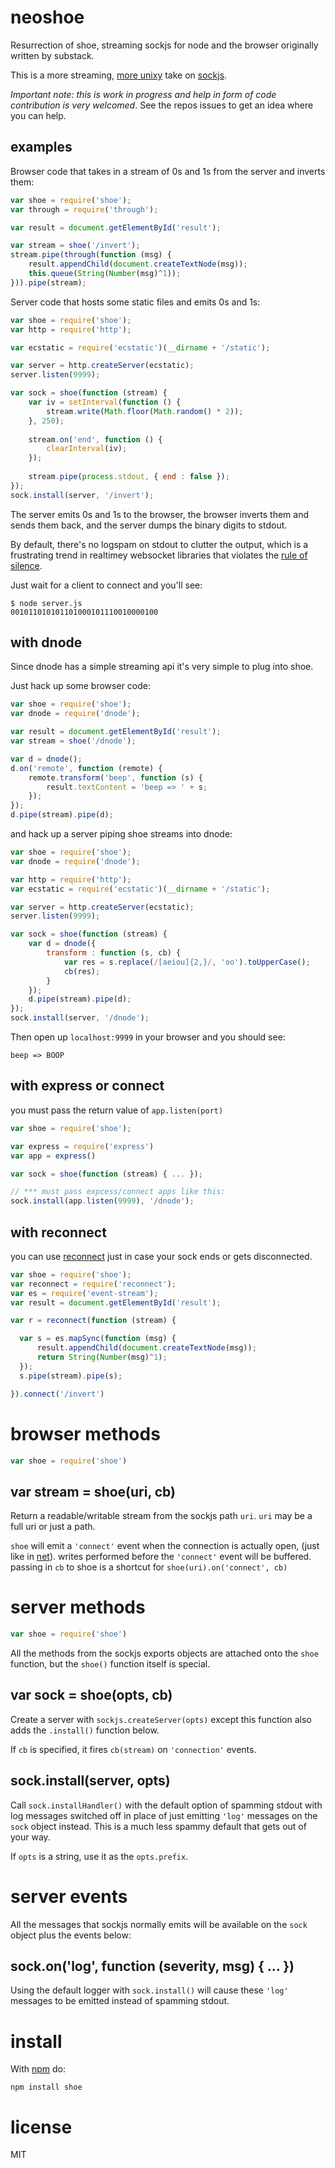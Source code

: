# neoshoe

Resurrection of shoe, streaming sockjs for node and the browser originally written by substack.

This is a more streaming, [more unixy](http://www.faqs.org/docs/artu/ch01s06.html) take on [sockjs](https://github.com/sockjs/sockjs-node).

*Important note: this is work in progress and help in form of code contribution is very welcomed*. See the repos issues to get an idea where you can help.

## examples

Browser code that takes in a stream of 0s and 1s from the server and inverts
them:

``` js
var shoe = require('shoe');
var through = require('through');

var result = document.getElementById('result');

var stream = shoe('/invert');
stream.pipe(through(function (msg) {
    result.appendChild(document.createTextNode(msg));
    this.queue(String(Number(msg)^1));
})).pipe(stream);
```

Server code that hosts some static files and emits 0s and 1s:

``` js
var shoe = require('shoe');
var http = require('http');

var ecstatic = require('ecstatic')(__dirname + '/static');

var server = http.createServer(ecstatic);
server.listen(9999);

var sock = shoe(function (stream) {
    var iv = setInterval(function () {
        stream.write(Math.floor(Math.random() * 2));
    }, 250);
    
    stream.on('end', function () {
        clearInterval(iv);
    });
    
    stream.pipe(process.stdout, { end : false });
});
sock.install(server, '/invert');
```

The server emits 0s and 1s to the browser, the browser inverts them and sends
them back, and the server dumps the binary digits to stdout.

By default, there's no logspam on stdout to clutter the output, which is a
frustrating trend in realtimey websocket libraries that violates the
[rule of silence](http://www.faqs.org/docs/artu/ch01s06.html#id2878450).

Just wait for a client to connect and you'll see:

```
$ node server.js
001011010101101000101110010000100
```

with dnode
----------

Since dnode has a simple streaming api it's very simple to plug into shoe.

Just hack up some browser code:

``` js
var shoe = require('shoe');
var dnode = require('dnode');

var result = document.getElementById('result');
var stream = shoe('/dnode');

var d = dnode();
d.on('remote', function (remote) {
    remote.transform('beep', function (s) {
        result.textContent = 'beep => ' + s;
    });
});
d.pipe(stream).pipe(d);
```
and hack up a server piping shoe streams into dnode:

``` js
var shoe = require('shoe');
var dnode = require('dnode');

var http = require('http');
var ecstatic = require('ecstatic')(__dirname + '/static');

var server = http.createServer(ecstatic);
server.listen(9999);

var sock = shoe(function (stream) {
    var d = dnode({
        transform : function (s, cb) {
            var res = s.replace(/[aeiou]{2,}/, 'oo').toUpperCase();
            cb(res);
        }
    });
    d.pipe(stream).pipe(d);
});
sock.install(server, '/dnode');
```

Then open up `localhost:9999` in your browser and you should see:

```
beep => BOOP
```

with express or connect
-----------------------

you must pass the return value of `app.listen(port)`

``` js
var shoe = require('shoe');

var express = require('express')
var app = express()

var sock = shoe(function (stream) { ... });

// *** must pass expcess/connect apps like this:
sock.install(app.listen(9999), '/dnode');
```

with reconnect
--------------

you can use [reconnect](https://github.com/dominictarr/reconnect) just in case your sock ends or gets disconnected.

``` js
var shoe = require('shoe');
var reconnect = require('reconnect');
var es = require('event-stream');
var result = document.getElementById('result');

var r = reconnect(function (stream) {

  var s = es.mapSync(function (msg) {
      result.appendChild(document.createTextNode(msg));
      return String(Number(msg)^1);
  });
  s.pipe(stream).pipe(s);

}).connect('/invert')

```

browser methods
===============

``` js
var shoe = require('shoe')
```

var stream = shoe(uri, cb)
--------------------------

Return a readable/writable stream from the sockjs path `uri`.
`uri` may be a full uri or just a path.

`shoe` will emit a `'connect'` event when the connection is actually open,
(just like in [net](http://nodejs.org/api/net.html#net_net_connect_options_connectionlistener)).
writes performed before the `'connect'` event will be buffered. passing in `cb` to 
shoe is a shortcut for `shoe(uri).on('connect', cb)`

server methods
==============

``` js
var shoe = require('shoe')
```

All the methods from the sockjs exports objects are attached onto the `shoe`
function, but the `shoe()` function itself is special.

var sock = shoe(opts, cb)
-------------------------

Create a server with `sockjs.createServer(opts)` except this function also adds
the `.install()` function below.

If `cb` is specified, it fires `cb(stream)` on `'connection'` events.

sock.install(server, opts)
--------------------------

Call `sock.installHandler()` with the default option of spamming stdout with log
messages switched off in place of just emitting `'log'` messages
on the `sock` object instead. This is a much less spammy default that gets out
of your way.

If `opts` is a string, use it as the `opts.prefix`.

server events
=============

All the messages that sockjs normally emits will be available on the `sock`
object plus the events below:

sock.on('log', function (severity, msg) { ... })
------------------------------------------------

Using the default logger with `sock.install()` will cause these `'log'` messages
to be emitted instead of spamming stdout.

install
=======

With [npm](http://npmjs.org) do:

```
npm install shoe
```

license
=======

MIT
